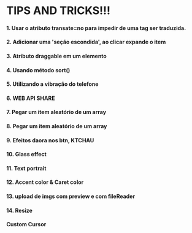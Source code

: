 # TIPS AND TRICKS!!!

#### 1. Usar o atributo transate=no para impedir de uma tag ser traduzida.
#### 2. Adicionar uma 'seção escondida', ao clicar expande o item
#### 3. Atributo draggable em um elemento
#### 4. Usando método sort()
#### 5. Utilizando a vibração do telefone
#### 6. WEB API SHARE
#### 7. Pegar um item aleatório de um array
#### 8. Pegar um item aleatório de um array
#### 9. Efeitos daora nos btn, KTCHAU
#### 10. Glass effect
#### 11. Text portrait
#### 12. Accent color & Caret color
#### 13. upload de imgs com preview e com fileReader
#### 14. Resize
#### Custom Cursor